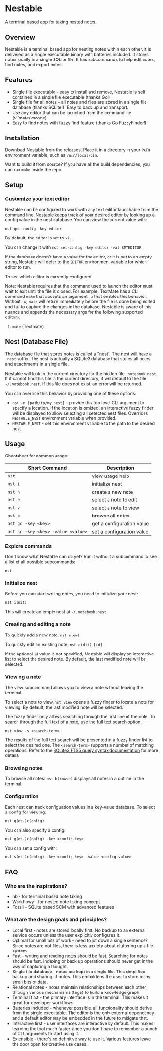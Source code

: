 # Nestable

A terminal based app for taking nested notes.

## Overview

Nestable is a terminal based app for nesting notes within each other. It is delivered as a single executable binary with batteries included. It stores notes locally in a single SQLite file. It has subcommands to help edit notes, find notes, and export notes.

## Features

- Single file executable - easy to install and remove, Nestable is self contained in a single file executable (thanks Go!)
- Single file for all notes - all notes and files are stored in a single file database (thanks SQLite!). Easy to back up and transport.
- Use any editor that can be launched from the commandline (vi/mate/vscode)
- Easy to find notes with fuzzy find feature (thanks Go FuzzyFinder!)

## Installation

Download Nestable from the releases. Place it in a directory in your `PATH` environment variable, such as `/usr/local/bin`.

Want to build it from source? If you have all the build dependencies, you can run `make` inside the repo.

## Setup

### Customize your text editor

Nestable can be configured to work with any text editor launchable from the command line. Nestable keeps track of your desired editor by looking up a config value in the nest database. You can view the current value with:

`nst get-config -key editor`

By default, the editor is set to `vi`.

You can change it with `nst set-config -key editor -val $MYEDITOR`

If the database doesn't have a value for the editor, or it is set to an empty string, Nestable will defer to the `EDITOR` environment variable for which editor to run.

To see which editor is currently configured

Note: Nestable requires that the command used to launch the editor must wait to exit until the file is closed. For example, TextMate has a CLI command `mate` that accepts an argument `-w` that enables this behavior. Without `-w`, `mate` will return immediately before the file is done being edited and fail to capture the changes in the database. Nestable is aware of this nuance and appends the necessary args for the following supported editors:

1. `mate` (Textmate)

## Nest (Database File)

The database file that stores notes is called a "nest". The nest will have a `.nest` suffix. The nest is actually a SQLite3 database that stores all notes and attachments in a single file.

Nestable will look in the current directory for the hidden file `.notebook.nest`. If it cannot find this file in the current directory, it will default to the file `~/.notebook.nest`. If this file does not exist, an error will be returned.

You can override this behavior by providing one of these options:

- `nst -n [path/to/my.nest]` - provide this top level CLI argument to specify a location. If the location is omitted, an interactive fuzzy finder will be displayed to allow selecting all detected nest files. Overrides `NESTABLE_NEST` environment variable when provided.
- `NESTABLE_NEST` - set this environment variable to the path to the desired nest

## Usage

Cheatsheet for common usage:

| Short Command | Description |
|---------------|-------------|
| `nst`   | view usage help |
| `nst i` | initialize nest |
| `nst n` | create a new note |
| `nst e` | select a note to edit |
| `nst v` | select a note to view |
| `nst b` | browse all notes |
| `nst gc -key <key>` | get a configuration value |
| `nst sc -key <key> -value <value>` | set a configuration value |

### Explore commands

Don't know what Nestable can do yet? Run it without a subcommand to see a list of all possible subcommands:

`nst`

### Initialize nest

Before you can start writing notes, you need to initialize your nest:

`nst i(nit)`

This will create an empty nest at `~/.notebook.nest`.

### Creating and editing a note

To quickly add a new note: `nst n(ew)`

To quickly edit an existing note: `nst e(dit) [id]`

If the optional `id` value is not specified, Nestable will display an interactive list to select the desired note.
By default, the last modified note will be selected.

### Viewing a note

The view subcommand allows you to view a note without leaving the terminal.

To select a note to view, `nst view` opens a fuzzy finder to locate a note for viewing.
By default, the last modified note will be selected.

The fuzzy finder only allows searching through the first line of the note.
To search through the full text of a note, use the full text search option.

`nst view -s <search-term>`

The results of the full text search will be presented in a fuzzy finder list to select the desired one.
The `<search-term>` supports a number of matching operations.
Refer to the [SQLite3 FTS5 query syntax documentation](https://www.sqlite.org/fts5.html#full_text_query_syntax) for more details.

### Browsing notes

To browse all notes: `nst b(rowse)` displays all notes in a outline in the terminal.

### Configuration

Each nest can track configuation values in a key-value database. To select a config for viewing:

`nst g(et-)c(onfig)`

You can also specify a config:

`nst g(et-)c(onfig) -key <config-key>`

You can set a config with:

`nst s(et-)c(onfig) -key <config-key> -value <config-value>`

## FAQ

### Who are the inspirations?

- nb - for terminal based note taking
- Workflowy - for nested note taking concept
- Fossil - SQLite based SCM with advanced features

### What are the design goals and principles?

- Local first - notes are stored locally first. No backup to an external service occurs unless the user explicitly configures it.
- Optimal for small bits of work - need to jot down a single sentence? Since notes are not files, there is less anxiety about cluttering up a file system.
- Fast - writing and reading notes should be fast. Searching for notes should be fast. Indexing or back up operations should never get in the way of capturing a thought.
- Single file database - notes are kept in a single file. This simplifies backup and sharing of notes. This emboldens the user to store many small bits of data.
- Relational notes - notes maintain relationships between each other through various mechanisms (tags) to build a knowledge graph.
- Terminal first - the primary interface is in the terminal. This makes it great for developer workflows.
- Batteries included - whenever possible, all functionality should derive from the single executable. The editor is the only external dependency and a default editor may be embedded in the future to mitigate that.
- Interactive first - user interfaces are interactive by default. This makes learning the tool much faster since you don't have to remember a bunch of CLI arguments to start using it.
- Extensible - there's no definitive way to use it. Various features leave the door open for creative use cases.

